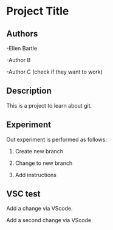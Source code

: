 # Project Title

## Authors

-Ellen Bartle

-Author B

-Author C (check if they want to work)

## Description

This is a project to learn about git. 

## Experiment

Out experiment is performed as follows:

1. Create new branch
   
2. Change to new branch
   
3. Add instructions

## VSC test

Add a change via VScode. 

Add a second change via VScode
